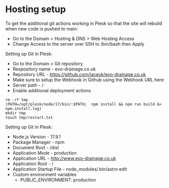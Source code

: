 # Hosting setup

To get the additional git actions working in Plesk so that the site will rebuild when new code is pushed to main:

- Go to the Domain > Hosting & DNS > Web Hosting Access
- Change Access to the server over SSH to /bin/bash then Apply

Setting up Git in Plesk:

- Go to the Domain > Git repository
- Respository name - evo-drainage.co.uk
- Repository URL - https://github.com/jaceuk/evo-drainage.co.uk
- Make sure to setup the Webhook in Github using the Webhook URL here
- Server path - /
- Enable additional deployment actions

```
rm -rf tmp
(PATH=/opt/plesk/node/17/bin/:$PATH;  npm install && npm run build &> npm-install.log)
mkdir tmp
touch tmp/restart.txt
```

Setting up Git in Plesk:

- Node.js Version - 17.9.1
- Package Manager - npm
- Document Root - /dist
- Application Mode - production
- Application URL - http://www.evo-drainage.co.uk
- Application Root - /
- Application Startup File - node_modules/.bin/astro edit
- Custom environment variables
  - PUBLIC_ENVIRONMENT: production
